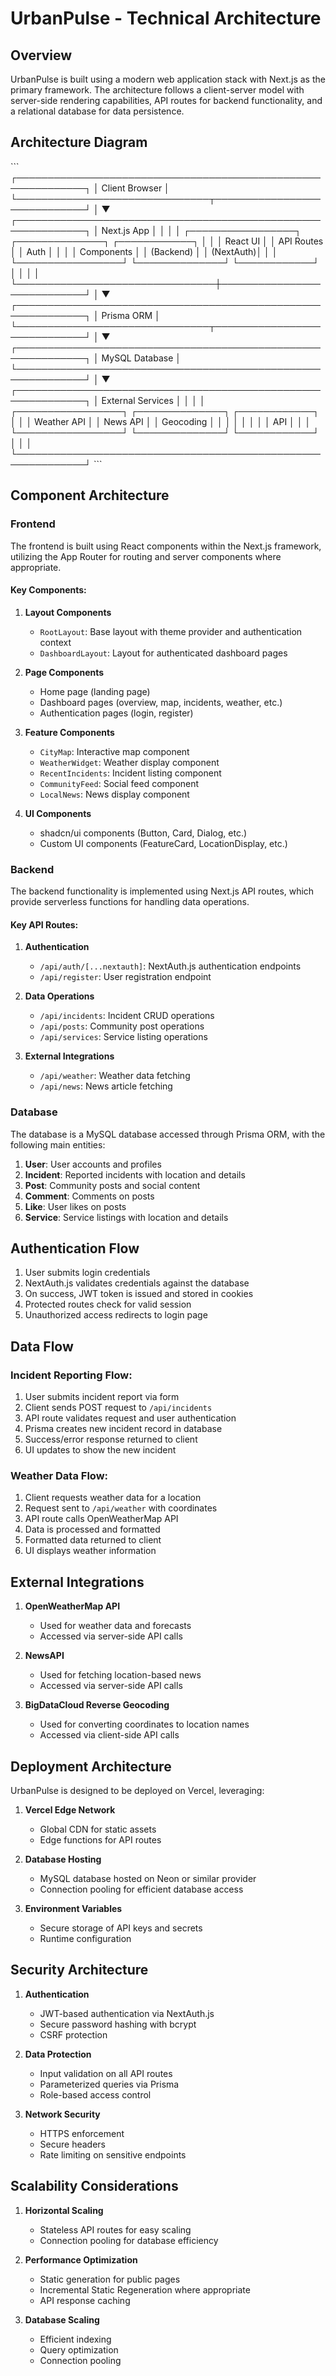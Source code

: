 # UrbanPulse - Technical Architecture

## Overview

UrbanPulse is built using a modern web application stack with Next.js as the primary framework. The architecture follows a client-server model with server-side rendering capabilities, API routes for backend functionality, and a relational database for data persistence.

## Architecture Diagram

\`\`\`
┌─────────────────────────────────────────────────────────────┐
│                        Client Browser                       │
└───────────────────────────────┬─────────────────────────────┘
                                │
                                ▼
┌─────────────────────────────────────────────────────────────┐
│                         Next.js App                         │
│                                                             │
│  ┌─────────────────┐    ┌──────────────┐    ┌────────────┐  │
│  │   React UI      │    │  API Routes  │    │  Auth      │  │
│  │  Components     │    │  (Backend)   │    │  (NextAuth)│  │
│  └─────────────────┘    └──────────────┘    └────────────┘  │
│                                │                            │
└────────────────────────────────┼────────────────────────────┘
                                │
                                ▼
┌─────────────────────────────────────────────────────────────┐
│                         Prisma ORM                          │
└───────────────────────────────┬─────────────────────────────┘
                                │
                                ▼
┌─────────────────────────────────────────────────────────────┐
│                      MySQL Database                         │
└─────────────────────────────────────────────────────────────┘
                                │
                                ▼
┌─────────────────────────────────────────────────────────────┐
│                      External Services                      │
│                                                             │
│  ┌─────────────────┐    ┌──────────────┐    ┌────────────┐  │
│  │  Weather API    │    │   News API   │    │ Geocoding  │  │
│  │                 │    │              │    │   API      │  │
│  └─────────────────┘    └──────────────┘    └────────────┘  │
│                                                             │
└─────────────────────────────────────────────────────────────┘
\`\`\`

## Component Architecture

### Frontend

The frontend is built using React components within the Next.js framework, utilizing the App Router for routing and server components where appropriate.

#### Key Components:

1. **Layout Components**
   - `RootLayout`: Base layout with theme provider and authentication context
   - `DashboardLayout`: Layout for authenticated dashboard pages

2. **Page Components**
   - Home page (landing page)
   - Dashboard pages (overview, map, incidents, weather, etc.)
   - Authentication pages (login, register)

3. **Feature Components**
   - `CityMap`: Interactive map component
   - `WeatherWidget`: Weather display component
   - `RecentIncidents`: Incident listing component
   - `CommunityFeed`: Social feed component
   - `LocalNews`: News display component

4. **UI Components**
   - shadcn/ui components (Button, Card, Dialog, etc.)
   - Custom UI components (FeatureCard, LocationDisplay, etc.)

### Backend

The backend functionality is implemented using Next.js API routes, which provide serverless functions for handling data operations.

#### Key API Routes:

1. **Authentication**
   - `/api/auth/[...nextauth]`: NextAuth.js authentication endpoints
   - `/api/register`: User registration endpoint

2. **Data Operations**
   - `/api/incidents`: Incident CRUD operations
   - `/api/posts`: Community post operations
   - `/api/services`: Service listing operations

3. **External Integrations**
   - `/api/weather`: Weather data fetching
   - `/api/news`: News article fetching

### Database

The database is a MySQL database accessed through Prisma ORM, with the following main entities:

1. **User**: User accounts and profiles
2. **Incident**: Reported incidents with location and details
3. **Post**: Community posts and social content
4. **Comment**: Comments on posts
5. **Like**: User likes on posts
6. **Service**: Service listings with location and details

## Authentication Flow

1. User submits login credentials
2. NextAuth.js validates credentials against the database
3. On success, JWT token is issued and stored in cookies
4. Protected routes check for valid session
5. Unauthorized access redirects to login page

## Data Flow

### Incident Reporting Flow:

1. User submits incident report via form
2. Client sends POST request to `/api/incidents`
3. API route validates request and user authentication
4. Prisma creates new incident record in database
5. Success/error response returned to client
6. UI updates to show the new incident

### Weather Data Flow:

1. Client requests weather data for a location
2. Request sent to `/api/weather` with coordinates
3. API route calls OpenWeatherMap API
4. Data is processed and formatted
5. Formatted data returned to client
6. UI displays weather information

## External Integrations

1. **OpenWeatherMap API**
   - Used for weather data and forecasts
   - Accessed via server-side API calls

2. **NewsAPI**
   - Used for fetching location-based news
   - Accessed via server-side API calls

3. **BigDataCloud Reverse Geocoding**
   - Used for converting coordinates to location names
   - Accessed via client-side API calls

## Deployment Architecture

UrbanPulse is designed to be deployed on Vercel, leveraging:

1. **Vercel Edge Network**
   - Global CDN for static assets
   - Edge functions for API routes

2. **Database Hosting**
   - MySQL database hosted on Neon or similar provider
   - Connection pooling for efficient database access

3. **Environment Variables**
   - Secure storage of API keys and secrets
   - Runtime configuration

## Security Architecture

1. **Authentication**
   - JWT-based authentication via NextAuth.js
   - Secure password hashing with bcrypt
   - CSRF protection

2. **Data Protection**
   - Input validation on all API routes
   - Parameterized queries via Prisma
   - Role-based access control

3. **Network Security**
   - HTTPS enforcement
   - Secure headers
   - Rate limiting on sensitive endpoints

## Scalability Considerations

1. **Horizontal Scaling**
   - Stateless API routes for easy scaling
   - Connection pooling for database efficiency

2. **Performance Optimization**
   - Static generation for public pages
   - Incremental Static Regeneration where appropriate
   - API response caching

3. **Database Scaling**
   - Efficient indexing
   - Query optimization
   - Connection pooling
